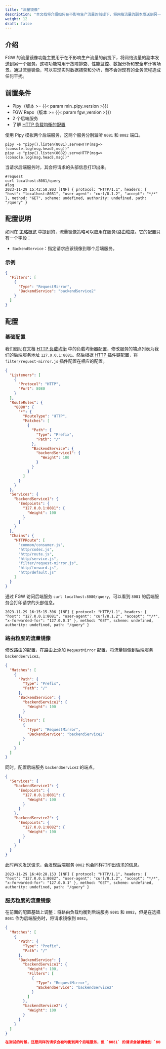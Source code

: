 ```yaml
---
title: "流量镜像"
description: "本文档将介绍如何在不影响生产流量的前提下，将网络流量的副本发送到另一个服务。"
weight: 12
draft: false
---
```


## 介绍

FGW 的流量镜像功能主要用于在不影响生产流量的前提下，将网络流量的副本发送到另一个服务。这项功能常用于故障排查、性能监控、数据分析和安全审计等场景。通过流量镜像，可以实现实时数据捕获和分析，而不会对现有的业务流程造成任何干扰。

## 前置条件

- Pipy（版本 >= {{< param min_pipy_version >}}）
- FGW Repo（版本 >= {{< param fgw_version >}}）
- 2 个后端服务
- 了解 [HTTP 负载均衡的配置](/features/http-load-balancer/)

使用 Pipy 模拟两个后端服务，这两个服务分别监听 `8081` 和 `8082` 端口。

```shell
pipy -e "pipy().listen(8081).serveHTTP(msg=>(console.log(msg.head),msg))"
pipy -e "pipy().listen(8082).serveHTTP(msg=>(console.log(msg.head),msg))"
```

当请求后端服务时，其会将请求的头部信息打印出来。

```shell
#request
curl localhost:8081/query
#log
2023-11-29 15:42:58.803 [INF] { protocol: "HTTP/1.1", headers: { "host": "localhost:8081", "user-agent": "curl/8.1.2", "accept": "*/*" }, method: "GET", scheme: undefined, authority: undefined, path: "/query" }
```

## 配置说明

如同在 [策略概览](/features/policies/) 中提到的，流量镜像策略可以应用在服务/路由粒度。它的配置只有一个字段：

- `BackendService`：指定请求应该镜像到哪个后端服务。

### 示例

```json
{
  "Filters": [
    {
      "Type": "RequestMirror",
      "BackendService": "backendService2"
    }
  ]
}
```

## 配置

### 基础配置

我们借助在文档 [HTTP 负载均衡](/features/http-load-balancer/) 中的负载均衡器配置，修改服务的端点列表为我们的后端服务地址 `127.0.0.1:8081`。然后根据 [HTTP 插件链配置](/reference/plugin/#http-路由)，将 `filter/request-mirror.js` 插件配置在相应的配置。

```json
{
  "Listeners": [
    {
      "Protocol": "HTTP",
      "Port": 8080
    }
  ],
  "RouteRules": {
    "8080": {
      "*": {
        "RouteType": "HTTP",
        "Matches": [
          {
            "Path": {
              "Type": "Prefix",
              "Path": "/"
            },
            "BackendService": {
              "backendService1": {
                "Weight": 100
              }
            }
          }
        ]
      }
    }
  },
  "Services": {
    "backendService1": {
      "Endpoints": {
        "127.0.0.1:8081": {
          "Weight": 100
        }
      }
    }
  },
  "Chains": {
    "HTTPRoute": [
      "common/consumer.js",
      "http/codec.js",
      "http/route.js",
      "http/service.js",
      "filter/request-mirror.js",
      "http/forward.js",
      "http/default.js"
    ]
  }
}
```

通过 FGW 访问后端服务 `curl localhost:8080/query`，可以看到 `8081` 的后端服务会打印请求的头部信息。

```shell
2023-11-29 16:15:15.306 [INF] { protocol: "HTTP/1.1", headers: { "host": "127.0.0.1:8081", "user-agent": "curl/8.1.2", "accept": "*/*", "x-forwarded-for": "127.0.0.1" }, method: "GET", scheme: undefined, authority: undefined, path: "/query" }
```

### 路由粒度的流量镜像

修改路由的配置，在路由上添加 `RequestMirror` 配置，将流量镜像到后端服务 `backendService2`。

```json
{
  "Matches": [
    {
      "Path": {
        "Type": "Prefix",
        "Path": "/"
      },
      "BackendService": {
        "backendService1": {
          "Weight": 100
        }
      },
      "Filters": [
        {
          "Type": "RequestMirror",
          "BackendService": "backendService2"
        }
      ]
    }
  ]
}
```

同时，配置后端服务 `backendService2` 的端点。

```json
{
  "Services": {
    "backendService1": {
      "Endpoints": {
        "127.0.0.1:8081": {
          "Weight": 100
        }
      }
    },
    "backendService2": {
      "Endpoints": {
        "127.0.0.1:8082": {
          "Weight": 100
        }
      }
    }
  }
}
```

此时再次发送请求，会发现后端服务 `8082` 也会同样打印出请求的信息。

```
2023-11-29 16:48:28.153 [INF] { protocol: "HTTP/1.1", headers: { "host": "127.0.0.1:8082", "user-agent": "curl/8.1.2", "accept": "*/*", "x-forwarded-for": "127.0.0.1" }, method: "GET", scheme: undefined, authority: undefined, path: "/query" }
```

### 服务粒度的流量镜像

在前面的配置基础上调整：将路由负载均衡到后端服务 `8081` 和 `8082`，但是在选择 `8081` 作为后端服务时，将请求镜像到 `8082`。

```json
{
  "Matches": [
    {
      "Path": {
        "Type": "Prefix",
        "Path": "/"
      },
      "BackendService": {
        "backendService1": {
          "Weight": 100,
          "Filters": [
            {
              "Type": "RequestMirror",
              "BackendService": "backendService2"
            }
          ]
        },
        "backendService2": {
          "Weight": 100
        }
      }
    }
  ]
}

在测试的时候，还是同样的请求会被均衡到两个后端服务，但 `8081` 的请求会被镜像到 `8082`，也就是说 `8082` 将会收到所有的请求。